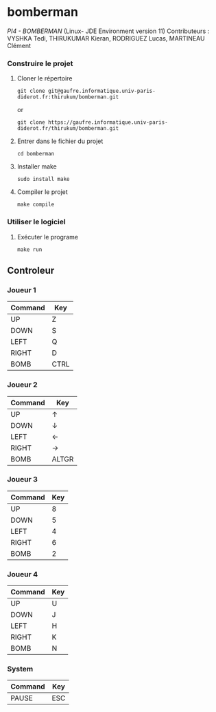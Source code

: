 # bomberman
*PI4 - BOMBERMAN* (Linux- JDE Environment version 11)
Contributeurs : VYSHKA Tedi,   THIRUKUMAR Kieran, RODRIGUEZ Lucas,  MARTINEAU Clément
 

### Construire le projet

1. Cloner le répertoire
    ```
    git clone git@gaufre.informatique.univ-paris-diderot.fr:thirukum/bomberman.git
    ```
   or
    ```
    git clone https://gaufre.informatique.univ-paris-diderot.fr/thirukum/bomberman.git
    ```
2. Entrer dans le fichier du projet
    ```
    cd bomberman
    ```
3. Installer make
    ```
    sudo install make
    ```
4. Compiler le projet
    ```
    make compile
    ```

### Utiliser le logiciel
1. Exécuter le programe
    ```
    make run
    ```

## Controleur
### Joueur 1
| Command | Key |
|---------|-----|
| UP      | Z   |
| DOWN    | S   |
| LEFT    | Q   |
| RIGHT   | D   |
| BOMB    | CTRL|
### Joueur 2
| Command | Key |
|---------|-----|
| UP      | ↑   |
| DOWN    | ↓   |
| LEFT    | ←   |
| RIGHT   | →   |
| BOMB    |ALTGR|

### Joueur 3
| Command | Key |
|---------|-----|
| UP      | 8   |
| DOWN    | 5   |
| LEFT    | 4   |
| RIGHT   | 6   |
| BOMB    | 2   |

### Joueur 4
| Command | Key |
|---------|-----|
| UP      | U   |
| DOWN    | J   |
| LEFT    | H   |
| RIGHT   | K   |
| BOMB    | N   |

### System
| Command       | Key |
|---------------|-----|
| PAUSE         | ESC |



